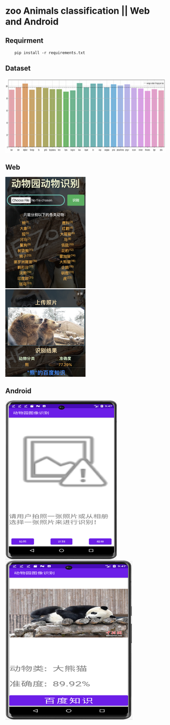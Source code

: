# zoo Animals classification || Web and Android

## Requirment
``` shell
    pip install -r requirements.txt
```

## Dataset
![alt-text-1](templates/readme_img/dataset.png)

## Web
<p float="left">
  <img src="templates/readme_img/web1.png" width="50%" />
  <img src="templates/readme_img/web2.png" width="50%" />
</p>

## Android
<img src="templates/readme_img/android1.png" alt="alt text" width="350" height="500"/>
<img src="templates/readme_img/android2.png" alt="alt text" width="400" height="500"/>


